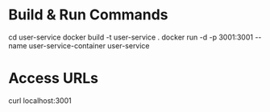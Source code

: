 # Build & Run Commands
cd user-service
docker build -t user-service .
docker run -d -p 3001:3001 --name user-service-container user-service


# Access URLs
curl localhost:3001


